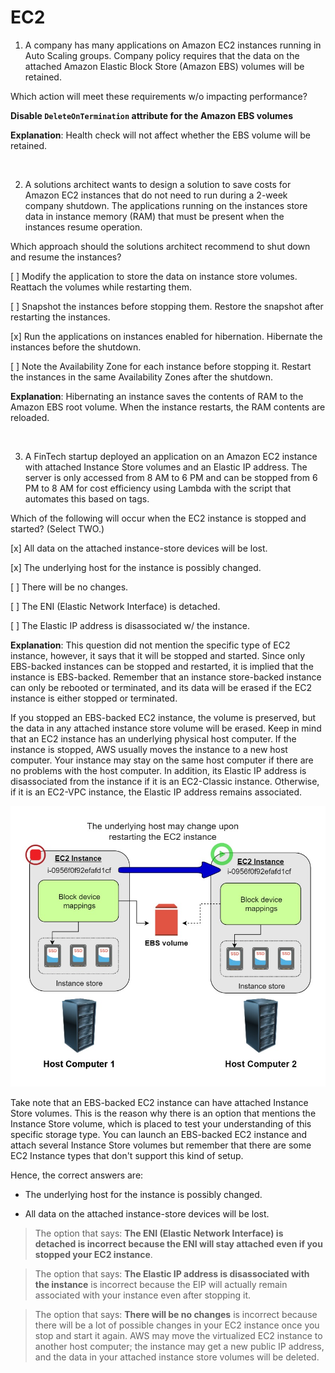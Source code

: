 # EC2

1. A company has many applications on Amazon EC2 instances running in Auto Scaling groups. Company policy requires that the data on the attached Amazon Elastic Block Store (Amazon EBS) volumes will be retained.

Which action will meet these requirements w/o impacting performance?

**Disable `DeleteOnTermination` attribute for the Amazon EBS volumes**

**Explanation**: Health check will not affect whether the EBS volume will be retained.

<br />

2. A solutions architect wants to design a solution to save costs for Amazon EC2 instances that do not need to run during a 2-week company shutdown. The applications running on the instances store data in instance memory (RAM) that must be present when the instances resume operation.

Which approach should the solutions architect recommend to shut down and resume the instances?

[ ] Modify the application to store the data on instance store volumes. Reattach the volumes while restarting
them.

[ ] Snapshot the instances before stopping them. Restore the snapshot after restarting the instances.

[x] Run the applications on instances enabled for hibernation. Hibernate the instances before the shutdown.

[ ] Note the Availability Zone for each instance before stopping it. Restart the instances in the same
Availability Zones after the shutdown.

**Explanation**: Hibernating an instance saves the contents of RAM to the Amazon EBS root volume. When the instance restarts, the RAM contents are reloaded.

<br />

3. A FinTech startup deployed an application on an Amazon EC2 instance with attached Instance Store volumes and an Elastic IP address. The server is only accessed from 8 AM to 6 PM and can be stopped from 6 PM to 8 AM for cost efficiency using Lambda with the script that automates this based on tags.

Which of the following will occur when the EC2 instance is stopped and started? (Select TWO.)

[x] All data on the attached instance-store devices will be lost.

[x] The underlying host for the instance is possibly changed.

[ ] There will be no changes.

[ ] The ENI (Elastic Network Interface) is detached.

[ ] The Elastic IP address is disassociated w/ the instance.

**Explanation**: This question did not mention the specific type of EC2 instance, however, it says that it will be stopped and started. Since only EBS-backed instances can be stopped and restarted, it is implied that the instance is EBS-backed. Remember that an instance store-backed instance can only be rebooted or terminated, and its data will be erased if the EC2 instance is either stopped or terminated.

If you stopped an EBS-backed EC2 instance, the volume is preserved, but the data in any attached instance store volume will be erased. Keep in mind that an EC2 instance has an underlying physical host computer. If the instance is stopped, AWS usually moves the instance to a new host computer. Your instance may stay on the same host computer if there are no problems with the host computer. In addition, its Elastic IP address is disassociated from the instance if it is an EC2-Classic instance. Otherwise, if it is an EC2-VPC instance, the Elastic IP address remains associated.

![Fig. 1 Stopping EC2 Instance](../../img/elastic-compute-cloud/fig04.jpeg)

Take note that an EBS-backed EC2 instance can have attached Instance Store volumes. This is the reason why there is an option that mentions the Instance Store volume, which is placed to test your understanding of this specific storage type. You can launch an EBS-backed EC2 instance and attach several Instance Store volumes but remember that there are some EC2 Instance types that don't support this kind of setup.

Hence, the correct answers are:

* The underlying host for the instance is possibly changed.

* All data on the attached instance-store devices will be lost.

> The option that says: **The ENI (Elastic Network Interface) is detached is incorrect because the ENI will stay attached even if you stopped your EC2 instance**.

> The option that says: **The Elastic IP address is disassociated with the instance** is incorrect because the EIP will actually remain associated with your instance even after stopping it.

> The option that says: **There will be no changes** is incorrect because there will be a lot of possible changes in your EC2 instance once you stop and start it again. AWS may move the virtualized EC2 instance to another host computer; the instance may get a new public IP address, and the data in your attached instance store volumes will be deleted.

<br />
